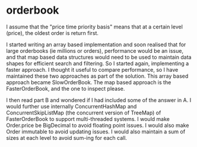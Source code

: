 # orderbook

I assume that the "price time priority basis" means that at a certain level (price), the oldest order is return first.

I started writing an array based implementation and soon realised that for large orderbooks (ie millions or orders), performance would be an issue, and that map based data structures would need to be used to maintain data shapes for efficient search and filtering. So I started again, implementing a faster approach. I thought it useful to compare performance, so I have maintained these two approaches as part of the solution. This array based approach became SlowOrderBook. The map based approach is the FasterOrderBook, and the one to inspect please.

I then read part B and wondered if I had included some of the answer in A. I would further use internally ConcurrentHashMap and ConcurrentSkipListMap (the concurrent version of TreeMap) of FasterOrderBook to support multi-threaded systems. I would make Order.price be BigDecimal to avoid floating point issues. I would also make Order immutable to avoid updating issues. I would also maintain a sum of sizes at each level to avoid sum-ing for each call.